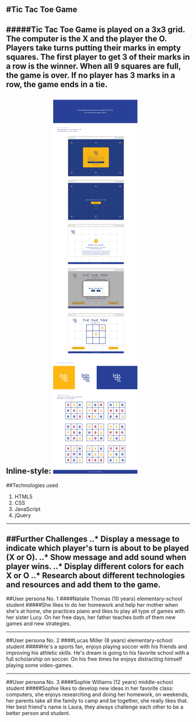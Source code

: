#Tic Tac Toe Game
---

#####**Tic Tac Toe Game** is played on a 3x3 grid. The computer is the X and the player the O. Players take turns putting their marks in empty squares. The first player to get 3 of their marks in a row is the winner. When all 9 squares are full, the game is over. If no player has 3 marks in a row, the game ends in a tie.
---

Inline-style:
![alt text](img/moodBoard-01.png)
---

##Technologies used
1. HTML5
2. CSS
3. JavaScript
4. jQuery
---

##Further Challenges
..* Display a message to indicate which **player's turn** is about to be played (X or O).
..* **Show message** and add sound when player wins.
..* Display **different colors** for each X or O
..* Research about **different technologies** and resources and add them to the game.
---

##User persona No. 1
####Natalie Thomas (10 years) elementary-school student
#####She likes to do her homework and help her mother when she's at home, she practices piano and likes to play all type of games with her sister Lucy. On her free days, her father teaches both of them new games and new strategies.
***
##User persona No. 2
####Lucas Miller (8 years) elementary-school student
#####He's a sports fan, enjoys playing soccer with his friends and improving his athletic skills. He's dream is going to his favorite school with a full scholarship on soccer. On his free times he enjoys distracting himself playing some video-games.
***
##User persona No. 3
####Sophie Williams (12 years) middle-school student
#####Sophie likes to develop new ideas in her favorite class: computers, she enjoys researching and doing her homework, on weekends, her parents take all the family to camp and be together, she really likes that. Her best friend's name is Laura, they always challenge each other to be a better person and student.
